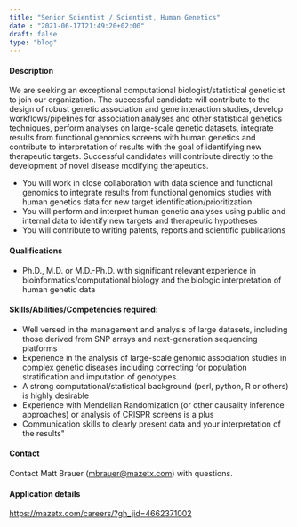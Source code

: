 ```yaml
---
title: "Senior Scientist / Scientist, Human Genetics"
date : "2021-06-17T21:49:20+02:00"
draft: false
type: "blog"
---
```


#### Description

We are seeking an exceptional computational biologist/statistical geneticist to join our organization. The successful candidate will contribute to the design of robust genetic association and gene interaction studies, develop workflows/pipelines for association analyses and other statistical genetics techniques, perform analyses on large-scale genetic datasets, integrate results from functional genomics screens with human genetics and contribute to interpretation of results with the goal of identifying new therapeutic targets. Successful candidates will contribute directly to the development of novel disease modifying therapeutics.

<!--more-->

- You will work in close collaboration with data science and functional genomics to integrate results from functional genomics studies with human genetics data for new target identification/prioritization
- You will perform and interpret human genetic analyses using public and internal data to identify new targets and therapeutic hypotheses
- You will contribute to writing patents, reports and scientific publications

#### Qualifications	

- Ph.D., M.D. or M.D.-Ph.D. with significant relevant experience in bioinformatics/computational biology and the biologic interpretation of human genetic data

#### Skills/Abilities/Competencies required:

- Well versed in the management and analysis of large datasets, including those derived from SNP arrays and next-generation sequencing platforms
- Experience in the analysis of large-scale genomic association studies in complex genetic diseases including correcting for population stratification and imputation of genotypes.
- A strong computational/statistical background (perl, python, R or others) is highly desirable
- Experience with Mendelian Randomization (or other causality inference approaches) or analysis of CRISPR screens is a plus
- Communication skills to clearly present data and your interpretation of the results"

#### Contact

Contact Matt Brauer (mbrauer@mazetx.com) with questions.

#### Application details

https://mazetx.com/careers/?gh_jid=4662371002